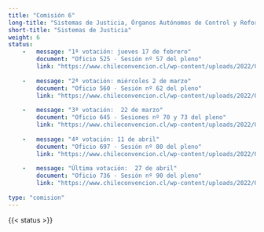 ```yaml
---
title: "Comisión 6"
long-title: "Sistemas de Justicia, Órganos Autónomos de Control y Reforma Constitucional"
short-title: "Sistemas de Justicia"
weight: 6
status: 
    -   message: "1ª votación: jueves 17 de febrero" 
        document: "Oficio 525 - Sesión nº 57 del pleno"
        link: "https://www.chileconvencion.cl/wp-content/uploads/2022/02/Oficio-525-con-normas-aprobadas-en-particular-de-la-Comision-sobre-Sistemas-de-Justicia-Sesion-57.pdf"
    
    -   message: "2ª votación: miércoles 2 de marzo" 
        document: "Oficio 560 - Sesión nº 62 del pleno"
        link: "https://www.chileconvencion.cl/wp-content/uploads/2022/03/Oficio-560-con-normas-aprobadas-en-particular-Sesion-62-del-Pleno-Informe-2da-propuesta-fea.pdf"
        
    -   message: "3ª votación:  22 de marzo" 
        document: "Oficio 645 - Sesiones nº 70 y 73 del pleno"
        link: "https://www.chileconvencion.cl/wp-content/uploads/2022/03/Oficio-645-que-informa-las-normas-aprobadas-en-particular-del-segundo-informe-de-la-Comision-de-Sistemas-de-Justicia.pdf"
    
    -   message: "4ª votación: 11 de abril" 
        document: "Oficio 697 - Sesión nº 80 del pleno"
        link: "https://www.chileconvencion.cl/wp-content/uploads/2022/04/Oficio-697-mediante-el-cual-se-informan-las-normas-aprobadas-del-informe-de-segunda-propuesta-de-la-Com.-sobre-Sistemas-de-justicia-segundo-informe.pdf"
    
    -   message: "Última votación:  27 de abril" 
        document: "Oficio 736 - Sesión nº 90 del pleno"
        link: "https://www.chileconvencion.cl/wp-content/uploads/2022/04/Oficio-N%C2%B0736-que-informa-normas-aprobadas-en-la-sesion-90a-2da-propuesta-del-ll-informe-Com.-Sistemas-de-Conocimientos.pdf"
    
type: "comision"
---
```

{{< status >}}
